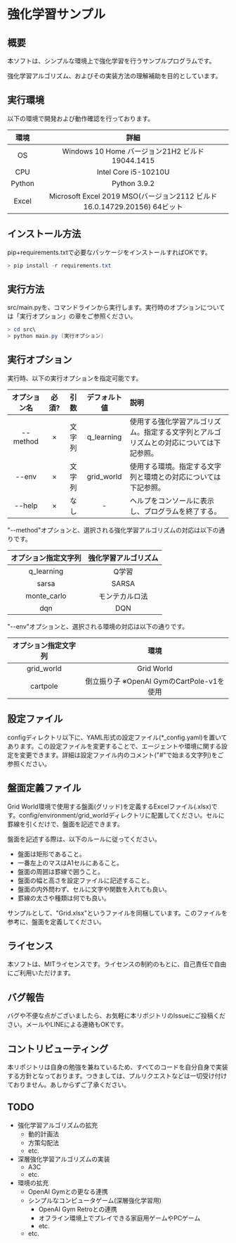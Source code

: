 # 強化学習サンプル
## 概要

本ソフトは、シンプルな環境上で強化学習を行うサンプルプログラムです。

強化学習アルゴリズム、およびその実装方法の理解補助を目的としています。



## 実行環境

以下の環境で開発および動作確認を行っております。

|  環境  |                             詳細                             |
| :----: | :----------------------------------------------------------: |
|   OS   |       Windows 10 Home バージョン21H2 ビルド19044.1415        |
|  CPU   |                     Intel Core i5-10210U                     |
| Python |                         Python 3.9.2                         |
| Excel  | Microsoft Excel 2019 MSO(バージョン2112 ビルド16.0.14729.20156) 64ビット |



## インストール方法

pip+requirements.txtで必要なパッケージをインストールすればOKです。

```powershell
> pip install -r requirements.txt
```



## 実行方法

src/main.pyを、コマンドラインから実行します。実行時のオプションについては「実行オプション」の章をご参照ください。

```powershell
> cd src\
> python main.py (実行オプション)
```



## 実行オプション

実行時、以下の実行オプションを指定可能です。

| オプション名 | 必須? |     引数     |     デフォルト値      | 説明                                                         |
| :----------: | :---: | :----------: | :-------------------: | :----------------------------------------------------------- |
|   --method   |   ×   |    文字列    |      q_learning       | 使用する強化学習アルゴリズム。指定する文字列とアルゴリズムとの対応については下記参照。 |
|    --env     |   ×   |    文字列    |      grid_world       | 使用する環境。指定する文字列と環境との対応については下記参照。 |
|    --help    |   ×   |     なし     |           -           | ヘルプをコンソールに表示し、プログラムを終了する。           |



"--method"オプションと、選択される強化学習アルゴリズムの対応は以下の通りです。

| オプション指定文字列 | 強化学習アルゴリズム |
| :------------------: | :------------------: |
|      q_learning      |        Q学習         |
|        sarsa         |        SARSA         |
|     monte_carlo      |    モンテカルロ法    |
|        dqn           |        DQN          |



"--env"オプションと、選択される環境の対応は以下の通りです。

| オプション指定文字列 |                   環境                    |
| :------------------: | :---------------------------------------: |
|      grid_world      |                Grid World                 |
|       cartpole       | 倒立振り子 ※OpenAI GymのCartPole-v1を使用 |



## 設定ファイル

configディレクトリ以下に、YAML形式の設定ファイル(*_config.yaml)を置いてあります。この設定ファイルを変更することで、エージェントや環境に関する設定を変更できます。詳細は設定ファイル内のコメント("#"で始まる文字列)をご参照ください。



## 盤面定義ファイル

Grid World環境で使用する盤面(グリッド)を定義するExcelファイル(.xlsx)です。config/environment/grid_worldディレクトリに配置してください。セルに罫線を引くだけで、盤面を記述できます。

盤面を記述する際は、以下のルールに従ってください。

- 盤面は矩形であること。
- 一番左上のマスはA1セルにあること。
- 盤面の周囲は罫線で囲うこと。
- 盤面の幅と高さを設定ファイルに記述すること。
- 盤面の内外問わず、セルに文字や関数を入れても良い。
- 罫線の太さや種類は何でも良い。



サンプルとして、"Grid.xlsx"というファイルを同梱しています。このファイルを参考に、盤面を定義してください。



## ライセンス

本ソフトは、MITライセンスです。ライセンスの制約のもとに、自己責任で自由にご利用いただけます。



## バグ報告

バグや不便な点がございましたら、お気軽に本リポジトリのIssueにご投稿ください。メールやLINEによる連絡もOKです。



## コントリビューティング

本リポジトリは自身の勉強を兼ねているため、すべてのコードを自分自身で実装する方針となっております。つきましては、プルリクエストなどは一切受け付けておりません。あしからずご了承ください。



## TODO

- 強化学習アルゴリズムの拡充
  - 動的計画法
  - 方策勾配法
  - etc.
- 深層強化学習アルゴリズムの実装
  - A3C
  - etc.
- 環境の拡充
  - OpenAI Gymとの更なる連携
  - シンプルなコンピュータゲーム(深層強化学習用)
    - OpenAI Gym Retroとの連携
    - オフライン環境上でプレイできる家庭用ゲームやPCゲーム
    - etc.
  - etc.

